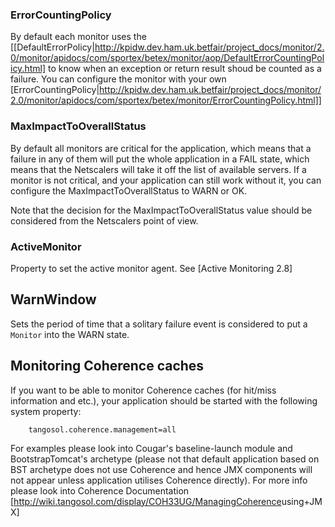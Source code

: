 ---
---
### ErrorCountingPolicy

By default each monitor uses the [[DefaultErrorPolicy|http://kpidw.dev.ham.uk.betfair/project_docs/monitor/2.0/monitor/apidocs/com/sportex/betex/monitor/aop/DefaultErrorCountingPolicy.html] to know when an exception or return result shoud be counted as a failure. You can configure the monitor with your own [ErrorCountingPolicy|http://kpidw.dev.ham.uk.betfair/project_docs/monitor/2.0/monitor/apidocs/com/sportex/betex/monitor/ErrorCountingPolicy.html]]

### MaxImpactToOverallStatus

By default all monitors are critical for the application, which means that a failure in any of them will put the whole
application in a FAIL state, which means that the Netscalers will take it off the list of available servers.
If a monitor is not critical, and your application can still work without it, you can configure the MaxImpactToOverallStatus to WARN or OK.

Note that the decision for the MaxImpactToOverallStatus value should be considered from the Netscalers point of view.

### ActiveMonitor

Property to set the active monitor agent. See [Active Monitoring 2.8]


## WarnWindow

Sets the period of time that a solitary failure event is considered to put a ```Monitor``` into the WARN state.

## Monitoring Coherence caches

If you want to be able to monitor Coherence caches (for hit/miss information and etc.), your application should be started with the following system property:

```
    tangosol.coherence.management=all
```

For examples please look into Cougar's baseline-launch module and BootstrapTomcat's archetype (please not that default application based on BST archetype does not use Coherence and hence JMX components will not appear unless application utilises Coherence directly).
For more info please look into Coherence Documentation [http://wiki.tangosol.com/display/COH33UG/Managing<u>Coherence</u>using+JMX]
